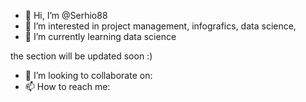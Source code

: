 - 👋 Hi, I’m @Serhio88
- 👀 I’m interested in project management, infografics, data science, 
- 🌱 I’m currently learning data science

the section will be updated soon :)
- 💞️ I’m looking to collaborate on: 
- 📫 How to reach me:



<!---
Serhio88/Serhio88 is a ✨ special ✨ repository because its `README.md` (this file) appears on your GitHub profile.
You can click the Preview link to take a look at your changes.
--->

